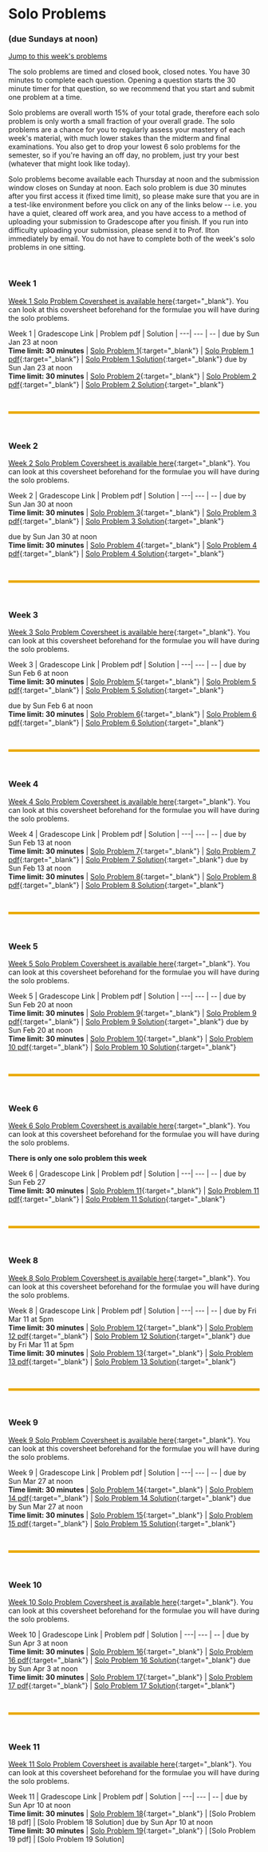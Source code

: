 # Solo Problems
### (due Sundays at noon)

[Jump to this week's problems](#bottom)

The solo problems are timed and closed book, closed notes. You have 30 minutes to complete each question. Opening a question starts the 30 minute timer for that question, so we recommend that you start and submit one problem at a time. 

Solo problems are overall worth 15% of your total grade, therefore each solo problem is only worth a small fraction of your overall grade. The solo problems are a chance for you to regularly assess your mastery of each week's material, with much lower stakes than the midterm and final examinations. You also get to drop your lowest 6 solo problems for the semester, so if you're having an off day, no problem, just try your best (whatever that might look like today).

Solo problems become available each Thursday  at noon and the submission window closes on Sunday  at noon. Each solo problem is due 30 minutes after you first access it (fixed time limit), so please make sure that you are in a test-like environment before you click on any of the links below -- i.e. you have a quiet, cleared off work area, and you have access to a method of uploading your submission to Gradescope after you finish. If you run into difficulty uploading your submission, please send it to Prof. Ilton immediately by email. You do not have to complete both of the week's solo problems in one sitting.

<br>



### Week 1

[Week 1 Solo Problem Coversheet is available here](https://drive.google.com/file/d/1mPeRZcvnEQ968hrjdi0-fvkPd4s6jgeh/view?usp=sharing){:target="_blank"}. You can look at this coversheet beforehand for the formulae you will have during the solo problems. 

Week 1 | Gradescope Link | Problem pdf | Solution | 
---| --- | -- | 
due by Sun Jan 23 at noon <br> **Time limit: 30 minutes** |  [Solo Problem 1](https://www.gradescope.com/courses/355613/assignments/1773149){:target="_blank"} | [Solo Problem 1 pdf](https://drive.google.com/file/d/1m6Ushwem6wO0iUnYwWGVhVsLE5enOhgk/view?usp=sharing){:target="_blank"} | [Solo Problem 1 Solution](https://drive.google.com/file/d/1QRVZetERnJqwP3ZSRExVn3_VQ8WujTPI/view?usp=sharing){:target="_blank"}
due by Sun Jan 23 at noon <br> **Time limit: 30 minutes** | [Solo Problem 2](https://www.gradescope.com/courses/355613/assignments/1773158){:target="_blank"} | [Solo Problem 2 pdf](https://drive.google.com/file/d/1O2IDtGuLajR0eR9GS4wfMtOvG51TL0ka/view?usp=sharing){:target="_blank"} | [Solo Problem 2 Solution](https://drive.google.com/file/d/1gTcrfJCAXuZ2y9vzjias0ZjIkbnLvJzC/view?usp=sharing){:target="_blank"}

<br>
<hr style="color:black;background-color:#EAAA00;height:5px">
<br>



### Week 2
[Week 2 Solo Problem Coversheet is available here](https://drive.google.com/file/d/15DJvr4yiZfnuzSvuQDGt5WR7-r45F_vi/view?usp=sharing){:target="_blank"}. You can look at this coversheet beforehand for the formulae you will have during the solo problems. 


Week 2 | Gradescope Link | Problem pdf | Solution | 
---| --- | -- | 
due by Sun Jan 30 at noon <br> **Time limit: 30 minutes** | [Solo Problem 3](https://www.gradescope.com/courses/355613/assignments/1773144){:target="_blank"} | [Solo Problem 3 pdf](https://drive.google.com/file/d/110yjrTicoNZrMyLj4ZQq8rAOTzX-JiP8/view?usp=sharing){:target="_blank"} | [Solo Problem 3 Solution](https://drive.google.com/file/d/1XiBvnmWlbQzryOkfszsHqPjKYU6USzAH/view?usp=sharing){:target="_blank"}

due by Sun Jan 30 at noon <br> **Time limit: 30 minutes** | [Solo Problem 4](https://www.gradescope.com/courses/355613/assignments/1773145){:target="_blank"} | [Solo Problem 4 pdf](https://drive.google.com/file/d/1kssGdJs6eKH_XXqNAaQxuAnev5kfqPaH/view?usp=sharing){:target="_blank"} | [Solo Problem 4 Solution](https://drive.google.com/file/d/1HMTYEWCARstyFPrJ1ucQ3PEJJJdUIlCU/view?usp=sharing){:target="_blank"}

<br>
<hr style="color:black;background-color:#EAAA00;height:5px">
<br>



### Week 3
[Week 3 Solo Problem Coversheet is available here](https://drive.google.com/file/d/1Z_6zCQILDlg1IhV-bIXxSMqWe0A-t69O/view?usp=sharing){:target="_blank"}. You can look at this coversheet beforehand for the formulae you will have during the solo problems. 


Week 3 | Gradescope Link | Problem pdf | Solution | 
---| --- | -- | 
due by Sun Feb 6 at noon <br> **Time limit: 30 minutes** | [Solo Problem 5](https://www.gradescope.com/courses/355613/assignments/1773139){:target="_blank"} |  [Solo Problem 5 pdf](https://drive.google.com/file/d/1vGWfVP1vPsa5a8K5cr3vUtlfKmf_lK0Q/view?usp=sharing){:target="_blank"} | [Solo Problem 5 Solution](https://drive.google.com/file/d/1Y0Lw2Aa9cbP2aO66OUJdi55iLyEqZPMc/view?usp=sharing){:target="_blank"}

due by Sun Feb 6 at noon <br> **Time limit: 30 minutes** | [Solo Problem 6](https://www.gradescope.com/courses/355613/assignments/1773138){:target="_blank"} | [Solo Problem 6 pdf](https://drive.google.com/file/d/11lWoRld_pKjfuFTAIWgAL5E6h9XASsfh/view?usp=sharing){:target="_blank"} | [Solo Problem 6 Solution](https://drive.google.com/file/d/1xi7DOzJJQEN1W_rDwFkJKbt97Ib85SRS/view?usp=sharing){:target="_blank"}

<br>
<hr style="color:black;background-color:#EAAA00;height:5px">
<br>



### Week 4
[Week 4 Solo Problem Coversheet is available here](https://drive.google.com/file/d/1b6S9SSPuUOUcmZxum_vu6XsVkCHX2fWe/view?usp=sharing){:target="_blank"}. You can look at this coversheet beforehand for the formulae you will have during the solo problems. 

Week 4 | Gradescope Link | Problem pdf | Solution | 
---| --- | -- | 
due by Sun Feb 13 at noon <br> **Time limit: 30 minutes** | [Solo Problem 7](https://www.gradescope.com/courses/355613/assignments/1773134){:target="_blank"} | [Solo Problem 7 pdf](https://drive.google.com/file/d/1JB3l6I_vqQ9qg4ZskYpiSvxYdNvzLxu4/view?usp=sharing){:target="_blank"} | [Solo Problem 7 Solution](https://drive.google.com/file/d/1bv28z6vuSHhDCjRFlhy0Kg7OK5Ro3uhv/view?usp=sharing){:target="_blank"}
due by Sun Feb 13 at noon <br> **Time limit: 30 minutes** | [Solo Problem 8](https://www.gradescope.com/courses/355613/assignments/1773133){:target="_blank"} | [Solo Problem 8 pdf](https://drive.google.com/file/d/1iLe7sQllKntrxwHFkxOulMEraHXgmO73/view?usp=sharing){:target="_blank"} | [Solo Problem 8 Solution](https://drive.google.com/file/d/1HM-NYxcGdtlYUisdMOqxtta2w1FMfqu5/view?usp=sharing){:target="_blank"}

<br>
<hr style="color:black;background-color:#EAAA00;height:5px">
<br>



### Week 5
[Week 5 Solo Problem Coversheet is available here](https://drive.google.com/file/d/1dSxEcksBtU-Wc5oZHTwv3ctt62eYyLGO/view?usp=sharing){:target="_blank"}. You can look at this coversheet beforehand for the formulae you will have during the solo problems. 

Week 5 | Gradescope Link | Problem pdf | Solution | 
---| --- | -- | 
due by Sun Feb 20 at noon <br> **Time limit: 30 minutes** | [Solo Problem 9](https://www.gradescope.com/courses/355613/assignments/1773127){:target="_blank"} | [Solo Problem 9 pdf](https://drive.google.com/file/d/1mFUZklmp8pzRpHbR0lALKJPuisZacbit/view?usp=sharing){:target="_blank"} | [Solo Problem 9 Solution](https://drive.google.com/file/d/1FJFpTSXM4NuuicVAAIHdanu7z4-maCl_/view?usp=sharing){:target="_blank"}
due by Sun Feb 20 at noon <br> **Time limit: 30 minutes** | [Solo Problem 10](https://www.gradescope.com/courses/355613/assignments/1773126){:target="_blank"} | [Solo Problem 10 pdf](https://drive.google.com/file/d/1LCQaf2OyJJo_IRKNj_N2t-75KryT6zDJ/view?usp=sharing){:target="_blank"} | [Solo Problem 10 Solution](https://drive.google.com/file/d/19wTwmUBKoNkYYnBVlcyhFcQfnp8swJHR/view?usp=sharing){:target="_blank"}

<br>
<hr style="color:black;background-color:#EAAA00;height:5px">
<br>



### Week 6
[Week 6 Solo Problem Coversheet is available here](https://drive.google.com/file/d/1mSSvgmu9s52aPdmlQyGWLUQ3HI1RcDZ3/view?usp=sharing){:target="_blank"}. You can look at this coversheet beforehand for the formulae you will have during the solo problems.

**There is only one solo problem this week**

Week 6 | Gradescope Link | Problem pdf | Solution | 
---| --- | -- | 
due by Sun Feb 27 <br> **Time limit: 30 minutes** | [Solo Problem 11](https://www.gradescope.com/courses/355613/assignments/1773120){:target="_blank"} | [Solo Problem 11 pdf](https://drive.google.com/file/d/14yC9j8hVsf89TwjVXXu1vfddkUx41eXx/view?usp=sharing){:target="_blank"} | [Solo Problem 11 Solution](https://drive.google.com/file/d/1WXxrypkXSXMfudddVMpL-NbCmVHrbUGm/view?usp=sharing){:target="_blank"}

<br>
<hr style="color:black;background-color:#EAAA00;height:5px">
<br>



### Week 8
[Week 8 Solo Problem Coversheet is available here](https://drive.google.com/file/d/1CBac_c2nq0pcAwscZ3vVfe74XQij7WMy/view?usp=sharing){:target="_blank"}. You can look at this coversheet beforehand for the formulae you will have during the solo problems.

Week 8 | Gradescope Link | Problem pdf | Solution | 
---| --- | -- | 
due by Fri Mar 11 at 5pm <br> **Time limit: 30 minutes** | [Solo Problem 12](https://www.gradescope.com/courses/355613/assignments/1773115){:target="_blank"} | [Solo Problem 12 pdf](https://drive.google.com/file/d/19Mgi5vCGdBohikdp7M5dbdMq7lqQ8Fa6/view?usp=sharing){:target="_blank"} | [Solo Problem 12 Solution](https://drive.google.com/file/d/1bZO7_cc16mbntvdeoW_u8nfiD7xskmWg/view?usp=sharing){:target="_blank"}
due by Fri Mar 11 at 5pm <br> **Time limit: 30 minutes** | [Solo Problem 13](https://www.gradescope.com/courses/355613/assignments/1773110){:target="_blank"} | [Solo Problem 13 pdf](https://drive.google.com/file/d/1WBqGcBmLjSP6IW1DYnCuMk9ZYGI3XlaU/view?usp=sharing){:target="_blank"} | [Solo Problem 13 Solution](https://drive.google.com/file/d/1zpeNzVkl1D-MlOhJ7kI8xix_y6sMOqsd/view?usp=sharing){:target="_blank"}

<br>
<hr style="color:black;background-color:#EAAA00;height:5px">
<br>



### Week 9
[Week 9 Solo Problem Coversheet is available here](https://drive.google.com/file/d/1vvhs6GHJlH0rCXjiuy3yPY2aE4NlzWkS/view?usp=sharing){:target="_blank"}. You can look at this coversheet beforehand for the formulae you will have during the solo problems.

Week 9 | Gradescope Link | Problem pdf | Solution | 
---| --- | -- | 
due by Sun Mar 27 at noon <br> **Time limit: 30 minutes** | [Solo Problem 14](https://www.gradescope.com/courses/355613/assignments/1773108){:target="_blank"} | [Solo Problem 14 pdf](https://drive.google.com/file/d/1O7TzQ6So4B6N6fCqC7VTxhkb791Zer5f/view?usp=sharing){:target="_blank"} | [Solo Problem 14 Solution](https://drive.google.com/file/d/1LLoCcSchFlBOm2vfOgSopBXWKBYpTDHv/view?usp=sharing){:target="_blank"}
due by Sun Mar 27 at noon <br> **Time limit: 30 minutes** | [Solo Problem 15](https://www.gradescope.com/courses/355613/assignments/1773089){:target="_blank"} | [Solo Problem 15 pdf](https://drive.google.com/file/d/1r6OzoHWnKJiyi4TgZMPHtVbh_y7hkPem/view?usp=sharing){:target="_blank"} | [Solo Problem 15 Solution](https://drive.google.com/file/d/1PtKz7L07uetzA-D9iV9B95SdYVEUueVv/view?usp=sharing){:target="_blank"}

<br>
<hr style="color:black;background-color:#EAAA00;height:5px">
<br>



### Week 10
[Week 10 Solo Problem Coversheet is available here](https://drive.google.com/file/d/1OqDfoaoR8Zl8UQzV933lcT1TAfsnsqiu/view?usp=sharing){:target="_blank"}. You can look at this coversheet beforehand for the formulae you will have during the solo problems.

Week 10 | Gradescope Link | Problem pdf | Solution | 
---| --- | -- | 
due by Sun Apr 3 at noon <br> **Time limit: 30 minutes** | [Solo Problem 16](https://www.gradescope.com/courses/355613/assignments/1773098){:target="_blank"} | [Solo Problem 16 pdf](https://drive.google.com/file/d/1M3DEk1goPrzb8eZd5Q9mfqvVcwfSJzX8/view?usp=sharing){:target="_blank"} | [Solo Problem 16 Solution](https://drive.google.com/file/d/1_rK6RmXb3-R2KCK9LkfhVhl-nrdTncWv/view?usp=sharing){:target="_blank"}
due by Sun Apr 3 at noon <br> **Time limit: 30 minutes** | [Solo Problem 17](https://www.gradescope.com/courses/355613/assignments/1773096){:target="_blank"} | [Solo Problem 17 pdf](https://drive.google.com/file/d/1KXy3HT4pxfDeQJUeRLD_abqNh_hpU17q/view?usp=sharing){:target="_blank"} | [Solo Problem 17 Solution](https://drive.google.com/file/d/1wlmX7Q0S7IxHe4XaRbRu78W11SAdQhjx/view?usp=sharing){:target="_blank"}

<br>
<hr style="color:black;background-color:#EAAA00;height:5px">
<br>



### Week 11
[Week 11 Solo Problem Coversheet is available here](https://drive.google.com/file/d/1pLStecU2KaKLdWZSi49pGjwTUVzkuLtI/view?usp=sharing){:target="_blank"}. You can look at this coversheet beforehand for the formulae you will have during the solo problems.

Week 11 | Gradescope Link | Problem pdf | Solution | 
---| --- | -- | 
due by Sun Apr 10 at noon <br> **Time limit: 30 minutes** | [Solo Problem 18](){:target="_blank"} | [Solo Problem 18 pdf] | [Solo Problem 18 Solution]
due by Sun Apr 10 at noon <br> **Time limit: 30 minutes** | [Solo Problem 19](){:target="_blank"} | [Solo Problem 19 pdf] | [Solo Problem 19 Solution]


<!--

[Solo Problem 18 pdf](https://drive.google.com/file/d/1u9s6mwVEkLX64PwPxjACjjOI46CTnv9d/view?usp=sharing){:target="_blank"}
[Solo Problem 19 pdf](https://drive.google.com/file/d/1FyIPpEBsUk9yBpT_GrGdQaU7cHWd5zlT/view?usp=sharing){:target="_blank"}
[Solo Problem 18 Solution](https://drive.google.com/file/d/1lLoUq5aD39Cc8YUiHBG3XP9XSjqodKeC/view){:target="_blank"}
[Solo Problem 19 Solution](https://drive.google.com/file/d/1r-Y-9_GNwfDXAeJgYfgTUP3hXMutLYeK/view?usp=sharing){:target="_blank"}

<br>

### Week 12
[Week 12 Solo Problem Coversheet is available here](https://drive.google.com/file/d/1XGCWvO-s-T9JYlEPmVqAoWiVlLPimG5o/view?usp=sharing){:target="_blank"}. You can look at this coversheet beforehand for the formulae you will have during the solo problems.

Week 12 | Gradescope Link | Problem pdf | Solution | 
---| --- | -- | 
due by Sun Apr 17 at noon <br> **Time limit: 30 minutes** | [Solo Problem 20](){:target="_blank"} | [Solo Problem 20 pdf]| [Solo Problem 20 Solution](https://drive.google.com/file/d/1GdSVh3cfQgeGh89QLvFmvHJVOcXkQgHr/view?usp=sharing){:target="_blank"}
due by Sun Apr 17 at noon <br> **Time limit: 30 minutes** | [Solo Problem 21](){:target="_blank"} | [Solo Problem 21 pdf]| [Solo Problem 21 Solution](https://drive.google.com/file/d/1G7_Zli12Z6RhV9FkG-cLoUSX8d-tjnK9/view?usp=sharing){:target="_blank"}



### Week 13
[Week 13 Solo Problem Coversheet is available here](https://drive.google.com/file/d/1vxUe_4qtzRI4TQqTGsE8sLJ5J7Lo4XDW/view?usp=sharing){:target="_blank"}. You can look at this coversheet beforehand for the formulae you will have during the solo problems.

Week 13 | Gradescope Link | Problem pdf | Solution | 
---| --- | -- | 
due by Sun Apr 24 at noon <br> **Time limit: 30 minutes** | [Solo Problem 22](){:target="_blank"} | [Solo Problem 22 pdf]| [Solo Problem 22 Solution](https://drive.google.com/file/d/1OiJxGzEdQyRVln3i9xKzmSIALgIZEUly/view?usp=sharing){:target="_blank"}
due by Sun Apr 24 at noon <br> **Time limit: 30 minutes** | [Solo Problem 23](){:target="_blank"} | [Solo Problem 23 pdf]| [Solo Problem 23 Solution](https://drive.google.com/file/d/1iM6Y1p8vuEnCgpPjuMycAOIjn4RIdBit/view?usp=sharing){:target="_blank"}

-->

<br>

<br>

<br>


<a id="bottom"></a>